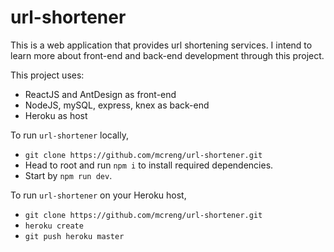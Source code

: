 # url-shortener
This is a web application that provides url shortening services. I intend to learn more about front-end and back-end development through this project.

This project uses:
- ReactJS and AntDesign as front-end
- NodeJS, mySQL, express, knex as back-end
- Heroku as host

To run `url-shortener` locally,
- `git clone https://github.com/mcreng/url-shortener.git`
- Head to root and run `npm i` to install required dependencies.
- Start by `npm run dev`.

To run `url-shortener` on your Heroku host,
- `git clone https://github.com/mcreng/url-shortener.git`
- `heroku create`
- `git push heroku master`
<!-- - Install npm using [nvm](https://github.com/creationix/nvm).
- Fix an issue (that happens to me) by referencing [here](https://github.com/npm/npm/issues/8360). -->